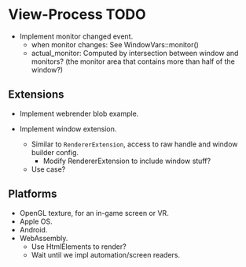 # View-Process TODO

* Implement monitor changed event.
  - when monitor changes: See WindowVars::monitor()
  - actual_monitor: Computed by intersection between window and monitors? (the monitor area that contains more than half of the window?)

## Extensions

* Implement webrender blob example.

* Implement window extension.
    - Similar to `RendererExtension`, access to raw handle and window builder config.
      - Modify RendererExtension to include window stuff?
    - Use case?

## Platforms

* OpenGL texture, for an in-game screen or VR.
* Apple OS.
* Android.
* WebAssembly.
  - Use HtmlElements to render?
  - Wait until we impl automation/screen readers.
